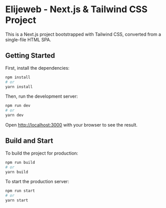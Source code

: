 # Elijeweb - Next.js & Tailwind CSS Project

This is a Next.js project bootstrapped with Tailwind CSS, converted from a single-file HTML SPA.

## Getting Started

First, install the dependencies:

```bash
npm install
# or
yarn install
```

Then, run the development server:

```bash
npm run dev
# or
yarn dev
```

Open [http://localhost:3000](http://localhost:3000) with your browser to see the result.

## Build and Start

To build the project for production:

```bash
npm run build
# or
yarn build
```

To start the production server:

```bash
npm run start
# or
yarn start
```
